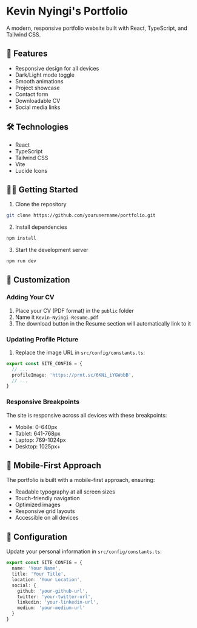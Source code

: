 # Kevin Nyingi's Portfolio

A modern, responsive portfolio website built with React, TypeScript, and Tailwind CSS.

## 🚀 Features

- Responsive design for all devices
- Dark/Light mode toggle
- Smooth animations
- Project showcase
- Contact form
- Downloadable CV
- Social media links

## 🛠️ Technologies

- React
- TypeScript
- Tailwind CSS
- Vite
- Lucide Icons

## 🏃‍♂️ Getting Started

1. Clone the repository
```bash
git clone https://github.com/yourusername/portfolio.git
```

2. Install dependencies
```bash
npm install
```

3. Start the development server
```bash
npm run dev
```

## 📝 Customization

### Adding Your CV

1. Place your CV (PDF format) in the `public` folder
2. Name it `Kevin-Nyingi-Resume.pdf`
3. The download button in the Resume section will automatically link to it

### Updating Profile Picture

1. Replace the image URL in `src/config/constants.ts`:
```typescript
export const SITE_CONFIG = {
  // ...
  profileImage: 'https://prnt.sc/6KNi_iYGWobB',
  // ...
}
```

### Responsive Breakpoints

The site is responsive across all devices with these breakpoints:
- Mobile: 0-640px
- Tablet: 641-768px
- Laptop: 769-1024px
- Desktop: 1025px+

## 📱 Mobile-First Approach

The portfolio is built with a mobile-first approach, ensuring:
- Readable typography at all screen sizes
- Touch-friendly navigation
- Optimized images
- Responsive grid layouts
- Accessible on all devices

## 🔧 Configuration

Update your personal information in `src/config/constants.ts`:
```typescript
export const SITE_CONFIG = {
  name: 'Your Name',
  title: 'Your Title',
  location: 'Your Location',
  social: {
    github: 'your-github-url',
    twitter: 'your-twitter-url',
    linkedin: 'your-linkedin-url',
    medium: 'your-medium-url'
  }
}
```

